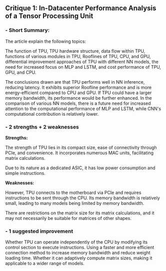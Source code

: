 ## Critique 1: In-Datacenter Performance Analysis of a Tensor Processing Unit

### \- Short Summary:

The article explain the following topics:

The function of TPU, TPU hardware structure, data flow within TPU, functions of various modules in TPU, Rooflines of TPU, CPU, and GPU, differential improvement approaches of TPU with different NN models, the need for increased focus on MLP and LSTM, and cost performance of TPU, GPU, and CPU.

The conclusions drawn are that TPU performs well in NN inference, reducing latency. It exhibits superior Roofline performance and is more energy-efficient compared to CPU and GPU. If TPU could have a larger memory bandwidth, its performance would be further enhanced. In the comparison of various NN models, there is a future need for increased attention to the computational performance of MLP and LSTM, while CNN's computational contribution is relatively lower.

###  \- 2 strengths + 2 weaknesses

**Strengths:**

The strength of TPU lies in its compact size, ease of connectivity through PCIe, and convenience. It incorporates numerous MAC units, facilitating matrix calculations.

Due to its nature as a dedicated ASIC, it has low power consumption and simple instructions.

**Weaknesses:**

However, TPU connects to the motherboard via PCIe and requires instructions to be sent through the CPU. Its memory bandwidth is relatively small, leading to many models being limited by memory bandwidth.

There are restrictions on the matrix size for its matrix calculations, and it may not necessarily be suitable for matrices of other shapes.

### \- 1 suggested improvement

Whether TPU can operate independently of the CPU by modifying its control section to execute instructions. Using a faster and more efficient connection method to increase memory bandwidth and reduce weight loading time. Whether it can adaptively compute matrix sizes, making it applicable to a wider range of models.